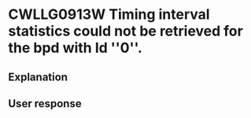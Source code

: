 # CWLLG0913W Timing interval statistics could not be retrieved for the bpd with Id ''0''.

## Explanation

## User response